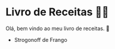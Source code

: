 # Livro de Receitas :man_cook:

Olá, bem vindo ao meu livro de receitas.  :wave:

- Strogonoff de Frango

